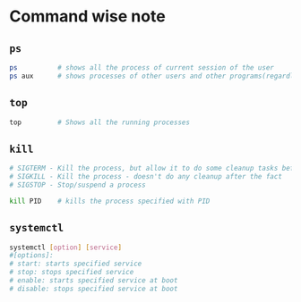 # Command wise note

## ```ps```

```bash
ps          # shows all the process of current session of the user
ps aux      # shows processes of other users and other programs(regardless of session)
```

## ```top```

```bash
top         # Shows all the running processes
```

## ```kill```

```bash
# SIGTERM - Kill the process, but allow it to do some cleanup tasks beforehand
# SIGKILL - Kill the process - doesn't do any cleanup after the fact
# SIGSTOP - Stop/suspend a process

kill PID    # kills the process specified with PID
```

## ```systemctl```

```bash
systemctl [option] [service]
#[options]:
# start: starts specified service 
# stop: stops specified service
# enable: starts specified service at boot
# disable: stops specified service at boot
```
